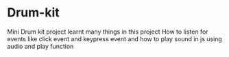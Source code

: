 # Drum-kit
 Mini Drum kit project
 learnt many things in this project 
 How to listen for events 
 like click event and keypress event
 and how to play sound in js using audio and play function 
